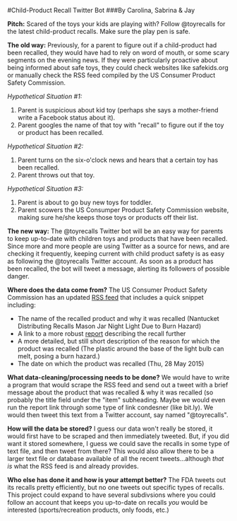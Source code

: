 #Child-Product Recall Twitter Bot
###By Carolina, Sabrina & Jay

**Pitch:**
Scared of the toys your kids are playing with? Follow @toyrecalls for the latest child-product recalls. Make sure the play pen is safe.

**The old way:**
Previously, for a parent to figure out if a child-product had been recalled, they would have had to rely on word of mouth, or some scary segments on the evening news. If they were particularly proactive about being informed about safe toys, they could check websites like safekids.org or manually check the RSS feed compiled by the US Consumer Product Safety Commission.

*Hypothetical Situation #1:*
1. Parent is suspicious about kid toy (perhaps she says a mother-friend write a Facebook status about it).
2. Parent googles the name of that toy with "recall" to figure out if the toy or product has been recalled.

*Hypothetical Situation #2:*
1. Parent turns on the six-o'clock news and hears that a certain toy has been recalled.
2. Parent throws out that toy.

*Hypothetical Situation #3:*
1. Parent is about to go buy new toys for toddler.
2. Parent scowers the US Consumper Product Safety Commission website, making sure he/she keeps those toys or products off their list.

**The new way:**
The @toyrecalls Twitter bot will be an easy way for parents to keep up-to-date with children toys and products that have been recalled. Since more and more people are using Twitter as a source for news, and are checking it frequently, keeping current with child product safety is as easy as following the @toyrecalls Twitter account. As soon as a product has been recalled, the bot will tweet a message, alerting its followers of possible danger.

**Where does the data come from?**
The US Consumer Product Safety Commission has an updated [RSS feed](http://www.cpsc.gov/recalls/childrss) that includes a quick snippet including:
- The name of the recalled product and why it was recalled (Nantucket Distributing Recalls Mason Jar Night Light Due to Burn Hazard)
- A link to a more robust [report](http://www.cpsc.gov/en/Recalls/2015/Nantucket-Distributing-Recalls-Mason-Jar-Night-Light/?utm_source=rss&utm_medium=rss&utm_campaign=US+Consumer+Product+Safety+Commission+-+Recent+Child-Related+Product+Recalls) describing the recall further
- A more detailed, but still short description of the reason for which the product was recalled (The plastic around the base of the light bulb can melt, posing a burn hazard.)
- The date on which the product was recalled (Thu, 28 May 2015)

**What data-cleaning/processing needs to be done?**
We would have to write a program that would scrape the RSS feed and send out a tweet with a brief message about the product that was recalled & why it was recalled (so probably the title field under the "item" subheading. Maybe we would even run the report link through some type of link condesner (like bit.ly). We would then tweet this text from a Twitter account, say named "@toyrecalls".

**How will the data be stored?**
I guess our data won't really be stored, it would first have to be scraped and then immediately tweeted. But, if you did want it stored somewhere, I guess we could save the recalls in some type of text file, and then tweet from there? This would also allow there to be a larger text file or database available of all the recent tweets...although *that is* what the RSS feed is and already provides.


**Who else has done it and how is your attempt better?**
The FDA tweets out its recalls pretty efficiently, but no one tweets out specific types of recalls. This project could expand to have several subdivsions where you could follow an account that keeps you up-to-date on recalls *you* would be interested (sports/recreation products, only foods, etc.)
